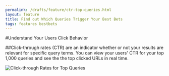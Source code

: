 ```yaml
---
permalink: /drafts/feature/ctr-top-queries.html
layout: feature
title: Find out Which Queries Trigger Your Best Bets
tags: features bestbets
---
```

#Understand Your Users Click Behavior

##Click-through rates (CTR) are an indicator whether or not your results are relevant for specific query terms. You can view your users' CTR for your top 1,000 queries and see the the top clicked URLs in real time.

![Click-through Rates for Top Queries](https://d3qcdigd1fhos0.cloudfront.net/blog/img/feature-ctr-top-queries.png "Click-through Rates for Top Queries")
